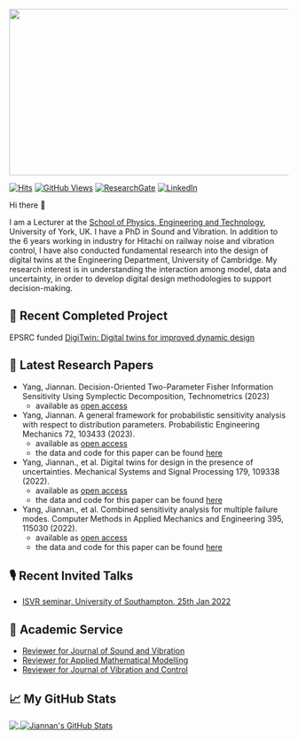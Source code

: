 [<img src="/../../../../longitude-jyang/notes/blob/main/Other/cuedimage.jfif" width="800" height="300">][1]

[![Hits](https://hits.seeyoufarm.com/api/count/incr/badge.svg?url=https%3A%2F%2Fgithub.com%2Flongitude-jyang&count_bg=%23FAC151&title_bg=%23555555&title=Hits&edge_flat=false)][1]
[![GitHub Views](https://komarev.com/ghpvc/?username=longitude-jyang&color=FAC151)][1]
[![ResearchGate](https://img.shields.io/badge/ResearchGate-Follow%20Me-FAC151?&logo=ResearchGate&logoWidth=20)][2]
[![LinkedIn](https://img.shields.io/badge/LinkedIn-Follow%20Me-FAC151?&logo=linkedin&logoWidth=20)][3]

Hi there 👋

I am a Lecturer at the [School of Physics, Engineering and Technology](https://www.york.ac.uk/physics-engineering-technology/), University of York, UK. I have a PhD in Sound and Vibration. In addition to the 6 years working in industry for Hitachi on railway noise and vibration control, I have also conducted fundamental research into the design of digital twins at the Engineering Department, University of Cambridge. My research interest is in understanding the interaction among model, data and uncertainty, in order to develop digital design methodologies to support decision-making. 


## :abacus: Recent Completed Project
EPSRC funded [DigiTwin: Digital twins for improved dynamic design](https://digitwin.ac.uk/)

## :notebook: Latest Research Papers
<!-- Paper-LIST:START -->
- Yang, Jiannan. Decision-Oriented Two-Parameter Fisher Information Sensitivity Using Symplectic Decomposition, Technometrics (2023)
  - available as [open access](https://doi.org/10.1080/00401706.2023.2216251)
- Yang, Jiannan. A general framework for probabilistic sensitivity analysis with respect to distribution parameters. Probabilistic Engineering Mechanics 72, 103433 (2023).
  - available as [open access](https://doi.org/10.1016/j.probengmech.2023.103433)
  - the data and code for this paper can be found [here](/../../../../longitude-jyang/Probabilistic-sensitivity-framework) 
- Yang, Jiannan., et al. Digital twins for design in the presence of uncertainties. Mechanical Systems and Signal Processing 179, 109338 (2022).
  - available as [open access](https://doi.org/10.1016/j.ymssp.2022.109338)
  - the data and code for this paper can be found [here](/../../../../longitude-jyang/TEDS-ToolboxEngineeringDesignSensitivity) 
- Yang, Jiannan., et al. Combined sensitivity analysis for multiple failure modes. Computer Methods in Applied Mechanics and Engineering 395, 115030 (2022).
  - available as [open access](https://doi.org/10.1016/j.cma.2022.115030)
  - the data and code for this paper can be found [here](/../../../../longitude-jyang/CombinedSensitivity4MultipleFailure) 
<!-- Paper-LIST:END -->

## :studio_microphone: Recent Invited Talks
<!-- Talk-LIST:START -->
- [ISVR seminar, University of Southampton, 25th Jan 2022](/../../../../longitude-jyang/notes/blob/main/Talks/ISVRseminar_25012022_JYang.pdf)
<!-- Talk-LIST:END -->

## :microscope: Academic Service
<!-- Reviewer-LIST:START -->
- [Reviewer for Journal of Sound and Vibration](https://www.journals.elsevier.com/journal-of-sound-and-vibration)
- [Reviewer for Applied Mathematical Modelling](https://www.journals.elsevier.com/applied-mathematical-modelling)
- [Reviewer for Journal of Vibration and Control](https://journals.sagepub.com/home/jvc)
<!-- Reviewer-LIST:END -->

## &#x1f4c8; My GitHub Stats

<a href="https://github.com/longitude-jyang/longitude-jyang">
  <img align="center" src="https://github-readme-stats.vercel.app/api/top-langs/?username=longitude-jyang&hide=java,html&title_color=000000&text_color=000000" />
</a>

<a href="https://github.com/longitude-jyang/longitude-jyang">
  <img align="center" src="https://github-readme-stats.vercel.app/api?username=longitude-jyang&show_icons=true&line_height=27&count_private=true&title_color=000000&text_color=000000&icon_color=FAC051" alt="Jiannan's GitHub Stats" />
</a>

[1]: http://www.eng.cam.ac.uk/profiles/jy419
[2]: https://www.researchgate.net/profile/Jiannan-Yang-2
[3]: https://www.linkedin.com/in/jiannan-yang-935a0074

<!--
**longitude-jyang/longitude-jyang** is a ✨ _special_ ✨ repository because its `README.md` (this file) appears on your GitHub profile.

Here are some ideas to get you started:

- 🔭 I’m currently working on ...
- 🌱 I’m currently learning ...
- 👯 I’m looking to collaborate on ...
- 🤔 I’m looking for help with ...
- 💬 Ask me about ...
- 📫 How to reach me: ...
- 😄 Pronouns: ...
- ⚡ Fun fact: ...
-->
